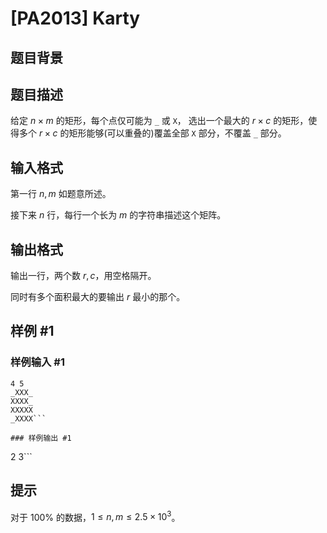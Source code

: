 # [PA2013] Karty

## 题目背景



## 题目描述

给定 $n\times m$ 的矩形，每个点仅可能为 `_` 或 `X`， 选出一个最大的 $r\times c$ 的矩形，使得多个 $r\times c$ 的矩形能够(可以重叠的)覆盖全部 `X` 部分，不覆盖 `_` 部分。

## 输入格式

第一行 $n,m$ 如题意所述。

接下来 $n$ 行，每行一个长为 $m$ 的字符串描述这个矩阵。

## 输出格式

输出一行，两个数 $r,c$，用空格隔开。

同时有多个面积最大的要输出 $r$ 最小的那个。

## 样例 #1

### 样例输入 #1
```
4 5
_XXX_
XXXX_
XXXXX
_XXXX```

### 样例输出 #1

```
2 3```

## 提示

对于 $100\%$ 的数据，$1\le n,m\le 2.5\times 10^3$。
